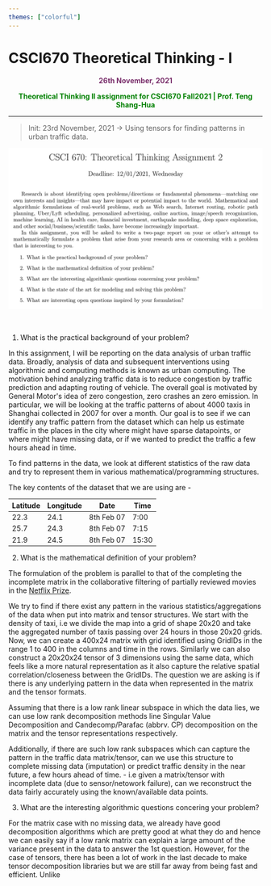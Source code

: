 ```yaml
---
themes: ["colorful"]
---
```


# CSCI670 Theoretical Thinking - I
<p style="text-align:center; color:#7A306C"> <b>26th November, 2021</b> </p>

<p style='text-align:center;color:green'><b> 
Theoretical Thinking II assignment for CSCI670 Fall2021 | Prof. Teng Shang-Hua
</b></p>

---

> Init: 23rd November, 2021 ->  Using tensors for finding patterns in urban traffic data.

![](q.png)


&nbsp;


1. What is the practical background of your problem?

In this assignment, I will be reporting on the data analysis of urban traffic data. Broadly, analysis of data and subsequent interventions using algorithmic and computing methods is known as urban computing. The motivation behind analyzing traffic data is to reduce congestion by traffic prediction and adapting routing of vehicle. The overall goal is motivated by General Motor's idea of zero congestion, zero crashes an zero emission. In particular, we will be looking at the traffic patterns of about 4000 taxis in Shanghai collected in 2007 for over a month. Our goal is to see if we can identify any traffic pattern from the dataset which can help us estimate traffic in the places in the city where might have sparse datapoints, or where might have missing data, or if we wanted to predict the traffic a few hours ahead in time. 

To find patterns in the data, we look at different statistics of the raw data and try to represent them in various mathematical/programming structures.

The key contents of the dataset that we are using are - 

| Latitude 	| Longitude | Date		| Time	|
|----------	|-----------|-----------|-------|
|22.3		|24.1		|8th Feb 07	| 7:00	|
|25.7		|24.3		|8th Feb 07	| 7:15	|
|21.9		|24.5		|8th Feb 07	| 15:30	|	


2. What is the mathematical definition of your problem?

The formulation of the problem is parallel to that of the completing the incomplete matrix in the collaborative filtering of partially reviewed movies in the [Netflix Prize](https://en.wikipedia.org/wiki/Netflix_Prize).

We try to find if there exist any pattern in the various statistics/aggregations of the data when put into matrix and tensor structures. We start with the density of taxi, i.e we divide the map into a grid of shape 20x20 and take the aggregated number of taxis passing over 24 hours in those 20x20 grids. Now, we can create a 400x24 matrix with grid identified using GridIDs in the range 1 to 400 in the columns and time in the rows. Similarly we can also construct a 20x20x24 tensor of 3 dimensions using the same data, which feels like a more natural representation as it also capture the relative spatial correlation/closeness between the GridIDs. The question we are asking is if there is any underlying pattern in the data when represented in the matrix and the tensor formats. 

Assuming that there is a low rank linear subspace in which the data lies, we can use low rank decomposition methods line Singular Value Decomposition and Candecomp/Parafac (abbrv. CP) decomposition on the matrix and the tensor representations respectively. 

Additionally, if there are such low rank subspaces which can capture the pattern in the traffic data matrix/tensor, can we use this structure to complete missing data (imputation) or predict traffic density in the near future, a few hours ahead of time. - i.e given a matrix/tensor with incomplete data (due to sensor/netowork failure), can we reconstruct the data fairly accurately using the known/available data points.


3. What are the interesting algorithmic questions concering your problem?

For the matrix case with no missing data, we already have good decomposition algorithms which are pretty good at what they do and hence we can easily say if a low rank matrix can explain a large amount of the variance present in the data to answer the 1st question. However, for the case of tensors, there has been a lot of work in the last decade to make tensor decomposition libraries but we are still far away from being fast and efficient. Unlike
 
